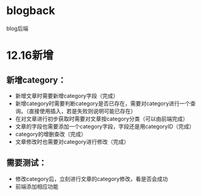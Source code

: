 # blogback
blog后端
# 12.16新增
## 新增category：
* 新增文章时需要新增category字段（完成）
* 新增category时需要判断category是否已存在，需要对category进行一个查询。（直接使用插入，若是失败则说明可能已存在）
* 在对文章进行初步获取时需要对文章按category分类（可以由前端完成）
* 文章的字段也需要添加一个category字段，字段还是用categoryID（完成）	
* category的增删查改（完成）
* 文章修改时也需要对category进行修改（完成）
## 需要测试：
* 修改category后，立刻进行文章的category修改，看是否会成功
* 前端添加相应功能
